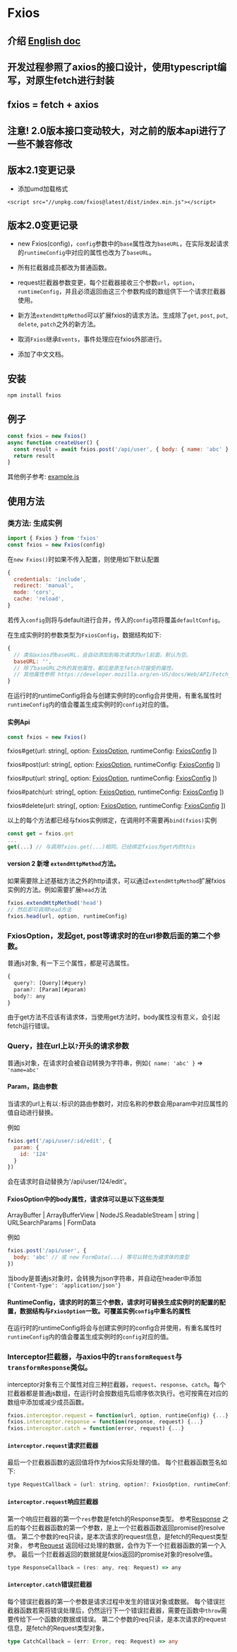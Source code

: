 # Fxios

## 介绍 [English doc](./README.2.md)

## 开发过程参照了axios的接口设计，使用typescript编写，对原生fetch进行封装

## fxios = fetch + axios

## 注意! 2.0版本接口变动较大，对之前的版本api进行了一些不兼容修改

## 版本2.1变更记录

* 添加umd加载格式

```
<script src="//unpkg.com/fxios@latest/dist/index.min.js"></script>
```

## 版本2.0变更记录

* new Fxios(config)，`config`参数中的`base`属性改为`baseURL`，在实际发起请求的`runtimeConfig`中对应的属性也改为了`baseURL`。

* 所有拦截器成员都改为普通函数。

* request拦截器参数变更，每个拦截器接收三个参数`url`，`option`，`runtimeConfig`，并且必须返回由这三个参数构成的数组供下一个请求拦截器使用。

* 新方法`extendHttpMethod`可以扩展fxios的请求方法。生成除了`get`, `post`, `put`, `delete`, `patch`之外的新方法。

* 取消`Fxios`继承`Events`，事件处理应在fxios外部进行。

* 添加了中文文档。

## 安装

```bash
npm install fxios
```

## 例子

```javascript
const fxios = new Fxios()
async function createUser() {
  const result = await fxios.post('/api/user', { body: { name: 'abc' } })
  return result
}
```

其他例子参考: [example.js](./example.js)

## 使用方法

### 类方法: 生成实例

```js
import { Fxios } from 'fxios'
const fxios = new Fxios(config)
```

在`new Fxios()`时如果不传入配置，则使用如下默认配置

```js
{
  credentials: 'include',
  redirect: 'manual',
  mode: 'cors',
  cache: 'reload',
}
```

若传入`config`则将与default进行合并，传入的`config`项将覆盖`defaultConfig`。

在生成实例时的参数类型为`FxiosConfig`，数据结构如下:

```javascript
{
  // 类似axios的baseURL，会自动添加到每次请求的url前面，默认为空。
  baseURL: '',
  // 除了baseURL之外的其他属性，都应是原生fetch可接受的属性。
  // 其他属性参照 https://developer.mozilla.org/en-US/docs/Web/API/Fetch_API
}
```

在运行时的runtimeConfig将会与创建实例时的config合并使用，有重名属性时`runtimeConfig`内的值会覆盖生成实例时的`config`对应的值。


#### 实例Api

```javascript
const fxios = new Fxios()
```

fxios#get(url: string[, option: [FxiosOption](#option), runtimeConfig: [FxiosConfig](#runtimeConfig) ])

fxios#post(url: string[, option: [FxiosOption](#option), runtimeConfig: [FxiosConfig](#runtimeConfig) ])

fxios#put(url: string[, option: [FxiosOption](#option), runtimeConfig: [FxiosConfig](#runtimeConfig) ])

fxios#patch(url: string[, option: [FxiosOption](#option), runtimeConfig: [FxiosConfig](#runtimeConfig) ])

fxios#delete(url: string[, option: [FxiosOption](#option), runtimeConfig: [FxiosConfig](#runtimeConfig) ])

以上的每个方法都已经与fxios实例绑定，在调用时不需要再`bind(fxios)`实例

```javascript
const get = fxios.get
...
get(...) // 与调用fxios.get(...)相同，已经绑定fxios为get内的this
```

#### version 2 新增 `extendHttpMethod`方法。

如果需要除上述基础方法之外的http请求，可以通过`extendHttpMethod`扩展fxios实例的方法。例如需要扩展`head`方法

```javascript
fxios.extendHttpMethod('head')
// 然后即可调用head方法
fxios.head(url, option, runtimeConfig)
```

### FxiosOption，发起get, post等请求时的在url参数后面的第二个参数。

普通js对象, 有一下三个属性，都是可选属性。

```javascript
{
  query?: [Query](#query)
  param?: [Param](#param)
  body?: any
}
```

由于get方法不应该有请求体，当使用get方法时，body属性没有意义，会引起fetch运行错误。

### Query，挂在url上以`?`开头的请求参数

普通js对象，在请求时会被自动转换为字符串，例如`{ name: 'abc' }` => `'name=abc'`

#### Param，路由参数

当请求的url上有以`:`标识的路由参数时，对应名称的参数会用param中对应属性的值自动进行替换。

例如

```javascript
fxios.get('/api/user/:id/edit', {
  param: {
    id: '124'
  }
})
```

会在请求时自动替换为'/api/user/124/edit'。

#### FxiosOption中的body属性，请求体可以是以下这些类型

ArrayBuffer | ArrayBufferView | NodeJS.ReadableStream | string | URLSearchParams | FormData

例如

```javascript
fxios.post('/api/user', {
  body: 'abc' // 或 new FormData(...) 等可以转化为请求体的类型
})
```

当body是普通js对象时，会转换为json字符串，并自动在header中添加`{'Content-Type': 'application/json'}`

#### RuntimeConfig，请求的时的第三个参数，请求时可替换生成实例时的配置的配置，数据结构与`FxiosOption`一致。可覆盖实例`config`中重名的属性

在运行时的runtimeConfig将会与创建实例时的config合并使用，有重名属性时`runtimeConfig`内的值会覆盖生成实例时的`config`对应的值。

### Interceptor拦截器，与axios中的`transformRequest`与`transformResponse`类似。

interceptor对象有三个属性对应三种拦截器，`request`、`response`、`catch`。每个拦截器都是普通js数组，在运行时会按数组先后顺序依次执行。也可按需在对应的数组中添加或减少成员函数。

```javascript
fxios.interceptor.request = function(url, option, runtimeConfig) {...}
fxios.interceptor.response = function(response, request) {...}
fxios.interceptor.catch = function(error, request) {...}
```

#### `interceptor.request`请求拦截器

最后一个拦截器函数的返回值将作为fxios实际处理的值。
每个拦截器函数签名如下:

```javascript
type RequestCallback = (url: string, option?: FxiosOption, runtimeConfig?: FxiosConfig) => [url: string, option?: FxiosOption, runtimeConfig?: FxiosConfig]
```

#### `interceptor.request`响应拦截器

第一个响应拦截器的第一个`res`参数是fetch的Response类型。
参考[Response](https://developer.mozilla.org/en-US/docs/Web/API/Response)
之后的每个拦截器函数的第一个参数，是上一个拦截器函数返回promise的resolve值。
第二个参数的req只读，是本次请求的request信息，是fetch的Request类型对象，
参考[Request](https://developer.mozilla.org/en-US/docs/Web/API/Request)
返回经过处理的数据，会作为下一个拦截器函数的第一个入参。
最后一个拦截器返回的数据就是fxios返回的promise对象的resolve值。

```javascript
type ResponseCallback = (res: any, req: Request) => any
```

#### `interceptor.catch`错误拦截器

每个错误拦截器的第一个参数是请求过程中发生的错误对象或数据。
每个错误拦截器函数若需将错误处理后，仍然运行下一个错误拦截器，需要在函数中`throw`需要传给下一个函数的数据或错误。
第二个参数的req只读，是本次请求的request信息，是fetch的Request类型对象，

```typescript
type CatchCallback = (err: Error, req: Request) => any
```

